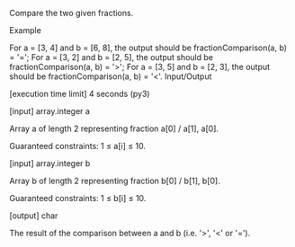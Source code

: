 Compare the two given fractions.

Example

For a = [3, 4] and b = [6, 8], the output should be
fractionComparison(a, b) = '=';
For a = [3, 2] and b = [2, 5], the output should be
fractionComparison(a, b) = '>';
For a = [3, 5] and b = [2, 3], the output should be
fractionComparison(a, b) = '<'.
Input/Output

[execution time limit] 4 seconds (py3)

[input] array.integer a

Array a of length 2 representing fraction a[0] / a[1], a[0].

Guaranteed constraints:
1 ≤ a[i] ≤ 10.

[input] array.integer b

Array b of length 2 representing fraction b[0] / b[1], b[0].

Guaranteed constraints:
1 ≤ b[i] ≤ 10.

[output] char

The result of the comparison between a and b (i.e. '>', '<' or '=').
